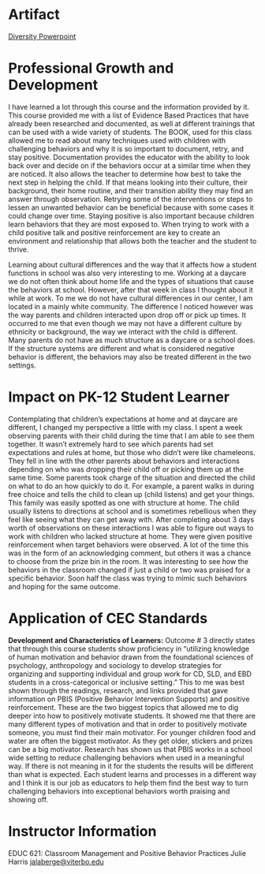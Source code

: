 
# Artifact

[Diversity Powerpoint](DiversityPPT.pptx)

# Professional Growth and Development

I have learned a lot through this course and the information provided by it. This course provided me with a list of Evidence Based Practices that have already been researched and documented, as well at different trainings that can be used with a wide variety of 
students. The BOOK, used for this class allowed me to read about many techniques used with children with challenging behaviors and why it is so important to document, retry, and stay positive. Documentation provides the educator with the ability to look back over and decide on if the behaviors occur at a similar time when they are noticed. It also allows the teacher to determine how best to take the next step in helping the child. If that means looking into their culture, their background, their home routine, and their transition ability they may find an answer through observation. Retrying some of the interventions or steps to lessen an unwanted behavior can be beneficial because with some cases it could change over time. Staying positive is also important because children learn behaviors that they are most exposed to. When trying to work with a child positive talk and positive reinforcement are key to create an environment and relationship that allows both the teacher and the student to thrive. 

Learning about cultural differences and the way that it affects how a student functions in school was also very interesting to me. Working at a daycare we do not often think about home life and the types of situations that cause the behaviors at school. However, after that week in class I thought about it while at work. To me we do not have cultural differences in our center, I am located in a mainly white community. The difference I noticed however was the way parents and children interacted upon drop off or pick up times. It occurred to me that even though we may not have a different culture by ethnicity or background, the way we interact with the child is different. Many parents do not have as much structure as a daycare or a school does. If the structure systems are different and what is considered negative behavior is different, the behaviors may also be treated different in the two settings. 

# Impact on PK-12 Student Learner

Contemplating that children’s expectations at home and at daycare are different, I changed my perspective a little with my class. I spent a week observing parents with their child during the time that I am able to see them together. It wasn’t extremely hard to see which parents had set expectations and rules at home, but those who didn’t were like chameleons. They fell in line with the other parents about behaviors and interactions depending on who was dropping their child off or picking them up at the same time. Some parents took charge of the situation and directed the child on what to do an how quickly to do it. For example, a parent walks in during free choice and tells the child to clean up (child listens) and get your things. This family was easily spotted as one with structure at home. The child usually listens to directions at school and is sometimes rebellious when they feel like seeing what they can get away with. After completing about 3 days worth of observations on these interactions I was able to figure out ways to work with children who lacked structure at home. They were given positive reinforcement when target behaviors were observed. A lot of the time this was in the form of an acknowledging comment, but others it was a chance to choose from the prize bin in the room. It was interesting to see how the behaviors in the classroom changed if just a child or two was praised for a specific behavior. Soon half the class was trying to mimic such behaviors and hoping for the same outcome. 

# Application of CEC Standards

**Development and Characteristics of Learners:**
Outcome # 3 directly states that through this course students show proficiency in “utilizing knowledge of human motivation and behavior drawn from the foundational sciences of psychology, anthropology and sociology to develop strategies for organizing and supporting individual and group work for CD, SLD, and EBD students in a cross-categorical or inclusive setting.” This to me was best shown through the readings, research, and links provided that gave information on PBIS (Positive Behavior Intervention Supports) and positive reinforcement. These are the two biggest topics that allowed me to dig deeper into how to positively motivate students. It showed me that there are many different types of motivation and that in order to positively motivate someone, you must find their main motivator. For younger children food and water are often the biggest motivator. As they get older, stickers and prizes can be a big motivator. Research has shown us that PBIS works in a school wide setting to reduce challenging behaviors when used in a meaningful way. If there is not meaning in it for the students the results will be different than what is expected. Each student learns and processes in a different way and I think it is our job as educators to help them find the best way to turn challenging behaviors into exceptional behaviors worth praising and showing off. 

# Instructor Information
EDUC 621: Classroom Management and Positive Behavior Practices
Julie Harris 
jalaberge@viterbo.edu
